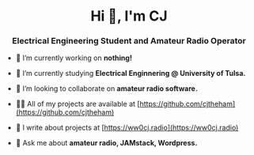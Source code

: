 <h1 align="center">Hi 👋, I'm CJ</h1>
<h3 align="center">Electrical Engineering Student and Amateur Radio Operator</h3>

- 🔭 I’m currently working on **nothing!**

- 🌱 I’m currently studying **Electrical Enginnering @ University of Tulsa.**

- 👯 I’m looking to collaborate on **amateur radio software.**

- 👨‍💻 All of my projects are available at [https://github.com/cjtheham](https://github.com/cjtheham)

- 📝 I write about projects at [https://ww0cj.radio](https://ww0cj.radio)

- 💬 Ask me about **amateur radio, JAMstack, Wordpress.**

<!--
**cjtheham/cjtheham** is a ✨ _special_ ✨ repository because its `README.md` (this file) appears on your GitHub profile.

Here are some ideas to get you started:

- 🔭 I’m currently working on ...
- 🌱 I’m currently learning ...
- 👯 I’m looking to collaborate on ...
- 🤔 I’m looking for help with ...
- 💬 Ask me about ...
- 📫 How to reach me: ...
- 😄 Pronouns: ...
- ⚡ Fun fact: ...
-->
